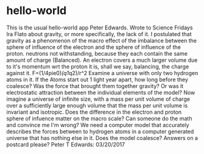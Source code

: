 # hello-world
This is the usual hello-world app 
Peter Edwards.
Wrote to Science Fridays Ira Flato about gravity, or more specifically, the lack of it. I postulated that gravity as a phenomenon of the macro effect of the imbalance between the sphere of influence of the electron and the sphere of influence of the proton. neutrons not withstanding, because they each contain the same amount of charge (Balanced). An electron covers a much larger volume due to it's momentum wrt the proton it is, shall we say, balancing, the charge against it. F=(1/4pie0)*(q1*q2)/r^2 
Examine a universe with only two hydrogen atoms in it. If the Atoms start out 1 light year apart, how long before they coalesce?
Was the force that brought them together gravity? Or was it electrostatic attraction between the individual elements of the model?
Now imagine a universe of infinite size, with a mass per unit volume of charge over a sufficiently large enough volume that the mass per unit volume is invariant and isotropic. Does the difference in the electron and proton sphere of infuence matter on the macro scale?
Can someone do the math and convince me I'm wrong? 
We need a computer model that accurately describes the forces between to hydrogen atoms in a computer generated universe that has nothing else in it. Does the model coalesce? 
Answers on a postcard please? 
Peter T Edwards: 03/20/2017 
